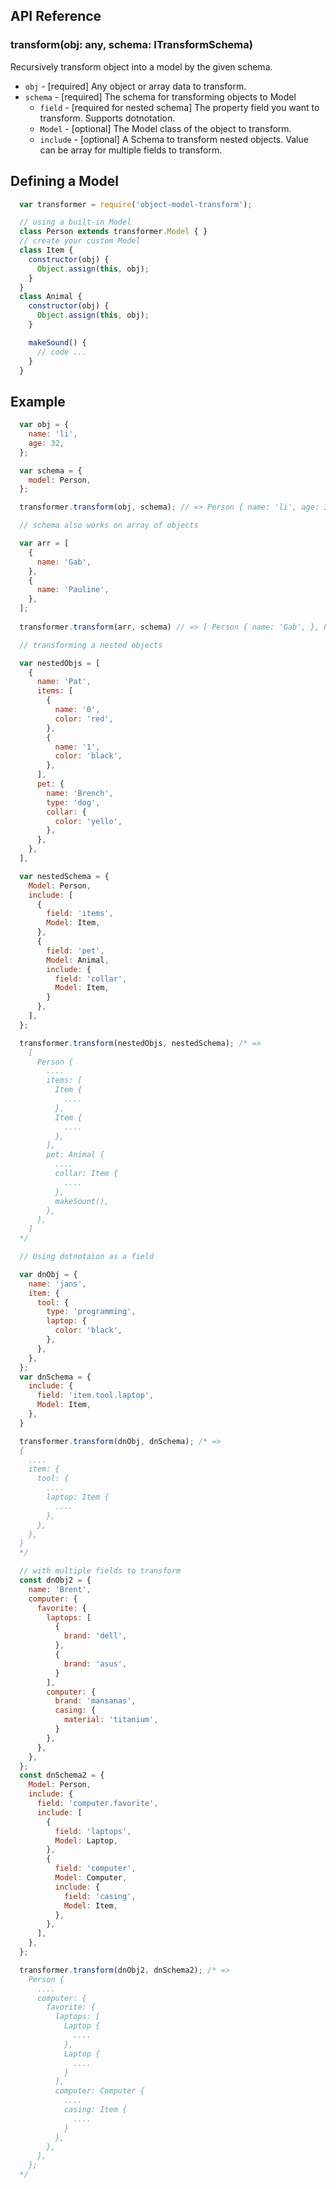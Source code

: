 ## API Reference
### transform(obj: any, schema: ITransformSchema)
Recursively transform object into a model by the given schema.
- `obj` - [required] Any object or array data to transform.
- `schema` - [required] The schema for transforming objects to Model
  - `field` - [required for nested schema] The property field you want to transform. Supports dotnotation.
  - `Model` - [optional] The Model class of the object to transform.
  - `include` - [optional] A Schema to transform nested objects. Value can be array for multiple fields to transform.

## Defining a Model
```js
  var transformer = require('object-model-transform');

  // using a built-in Model
  class Person extends transformer.Model { }
  // create your custom Model
  class Item { 
    constructor(obj) {
      Object.assign(this, obj);
    }
  }
  class Animal {
    constructor(obj) {
      Object.assign(this, obj);
    }

    makeSound() {
      // code ...
    }
  }
```

## Example

```js
  var obj = {
    name: 'li',
    age: 32,
  };

  var schema = {
    model: Person,
  };

  transformer.transform(obj, schema); // => Person { name: 'li', age: 32, };

  // schema also works on array of objects

  var arr = [
    {
      name: 'Gab',
    },
    {
      name: 'Pauline',
    },
  ];
  
  transformer.transform(arr, schema) // => [ Person { name: 'Gab', }, Person { name: 'Pauline' }]

  // transforming a nested objects

  var nestedObjs = [
    {
      name: 'Pat',
      items: [
        {
          name: '0',
          color: 'red',
        },
        {
          name: '1',
          color: 'black',
        },
      ],
      pet: {
        name: 'Brench',
        type: 'dog',
        collar: {
          color: 'yello',
        },
      },
    },
  ],

  var nestedSchema = {
    Model: Person,
    include: [
      {
        field: 'items',
        Model: Item,
      },
      {
        field: 'pet',
        Model: Animal,
        include: {
          field: 'collar',
          Model: Item,
        }
      },
    ],
  };

  transformer.transform(nestedObjs, nestedSchema); /* => 
    [
      Person {
        ....
        items: [
          Item {
            ....
          },
          Item {
            ....
          },
        ],
        pet: Animal {
          ....
          collar: Item {
            ....
          },
          makeSount(),
        },
      },
    ]
  */

  // Using dotnotaion as a field

  var dnObj = {
    name: 'jans',
    item: {
      tool: {
        type: 'programming',
        laptop: {
          color: 'black',
        },
      },
    },
  };
  var dnSchema = {
    include: {
      field: 'item.tool.laptop',
      Model: Item,
    },
  }

  transformer.transform(dnObj, dnSchema); /* => 
  {
    ....
    item: {
      tool: {
        ....
        laptop: Item {
          ....
        },
      },
    },
  }
  */

  // with multiple fields to transform
  const dnObj2 = {
    name: 'Brent',
    computer: {
      favorite: {
        laptops: [
          {
            brand: 'dell',
          },
          {
            brand: 'asus',
          }
        ],
        computer: {
          brand: 'mansanas',
          casing: {
            material: 'titanium',
          }
        },
      },
    },
  };
  const dnSchema2 = {
    Model: Person,
    include: {
      field: 'computer.favorite',
      include: [
        {
          field: 'laptops',
          Model: Laptop,
        },
        {
          field: 'computer',
          Model: Computer,
          include: {
            field: 'casing',
            Model: Item,
          },
        },
      ],
    },
  };

  transformer.transform(dnObj2, dnSchema2); /* => 
    Person {
      ....
      computer: {
        favorite: {
          laptops: [
            Laptop {
              ....
            },
            Laptop {
              ....
            }
          ],
          computer: Computer {
            ....
            casing: Item {
              ....
            }
          },
        },
      },
    };
  */
```